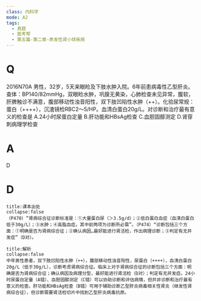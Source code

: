 ```yaml
---
class: 内科学
mode: A2
tags:
  - 真题
  - 医考帮
  - 第五篇-第二章-原发性肾小球疾病
---
```


# Q
2016N70A 男性，32岁，5天来眼睑及下肢水肿入院。6年前患病毒性乙型肝炎。查体：BP140/82mmHg，双眼睑水肿，巩膜无黄染，心肺检查未见异常，腹软，肝脾触诊不满意，腹部移动性浊音阳性，双下肢凹陷性水肿（++）。化验尿常规：蛋白（++++），沉渣镜检RBC2～5/HP。血清白蛋白20g/L。对诊断和治疗最有意义的检查是
A.24小时尿蛋白定量
B.肝功能和HBsAg检查
C.血胆固醇测定
D.肾穿刺病理学检查

# A
D
# D
```ad-note
title:课本出处
collapse:false
（P470）“肾病综合征诊断标准是：①大量蛋白尿（＞3.5g/d）；②低白蛋白血症（血清白蛋白低于30g/L）；③水肿；④高脂血症。其中前两项为诊断所必需”。（P474）“诊断包括三个方面：①明确是否为肾病综合征；②确认病因…最好能进行肾活检，作出病理诊断；③判定有无并发症”（D对）。
```

```ad-summary
title:解析
collapse:false
中年男性患者，双下肢凹陷性水肿（++），腹部移动性浊音阳性，尿蛋白（++++），血清白蛋白20g/L（低于30g/L），诊断考虑肾病综合征。临床上对于肾病综合征的诊断包括三个方面：明确是否为肾病综合征；确认病因及病理分型，最好能进行肾活检（D对）；判定有无并发症。24小时尿蛋白定量（A错）、血胆固醇测定（C错）可以协助诊断和评估病情，但并非诊断和治疗最有意义的检查。肝功能和HBsAg检查（B错）可用于辅助诊断乙型肝炎病毒相关性肾炎（继发性肾病综合征），但诊断需要肾活检切片中找到乙型肝炎病毒抗原。
```

